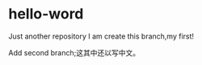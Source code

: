 # hello-word
Just  another repository
I am create this branch,my first!

Add second branch;这其中还以写中文。
